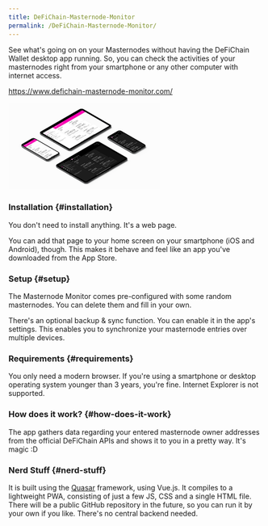 ```yaml
---
title: DeFiChain-Masternode-Monitor
permalink: /DeFiChain-Masternode-Monitor/
---
```


See what's going on on your Masternodes without having the DeFiChain Wallet desktop app running. So, you can check the activities of your masternodes right from your smartphone or any other computer with internet access.

https://www.defichain-masternode-monitor.com/

![thumb](./../media/Defichain-masternode-monitor-moackup.png)

### Installation {#installation}

You don't need to install anything. It's a web page.

You can add that page to your home screen on your smartphone (iOS and Android), though. This makes it behave and feel like an app you've downloaded from the App Store.

### Setup {#setup}

The Masternode Monitor comes pre-configured with some random masternodes. You can delete them and fill in your own.

There's an optional backup & sync function. You can enable it in the app's settings. This enables you to synchronize your masternode entries over multiple devices.

### Requirements {#requirements}

You only need a modern browser. If you're using a smartphone or desktop operating system younger than 3 years, you're fine. Internet Explorer is not supported.

### How does it work? {#how-does-it-work}

The app gathers data regarding your entered masternode owner addresses from the official DeFiChain APIs and shows it to you in a pretty way. It's magic :D

### Nerd Stuff {#nerd-stuff}

It is built using the [Quasar](https://quasar.dev) framework, using Vue.js. It compiles to a lightweight PWA, consisting of just a few JS, CSS and a single HTML file. There will be a public GitHub repository in the future, so you can run it by your own if you like. There's no central backend needed.
